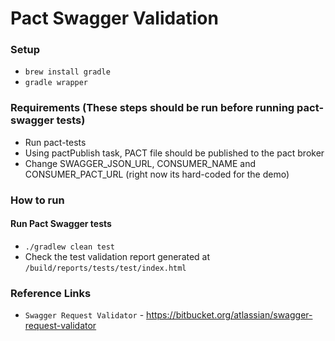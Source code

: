 # Pact Swagger Validation 

### Setup
* `brew install gradle`
* `gradle wrapper` 

### Requirements (These steps should be run before running pact-swagger tests)
* Run pact-tests
* Using pactPublish task, PACT file should be published to the pact broker
* Change SWAGGER_JSON_URL, CONSUMER_NAME and CONSUMER_PACT_URL (right now its hard-coded for the demo)

### How to run

#### Run Pact Swagger tests 
* `./gradlew clean test`
* Check the test validation report generated at `/build/reports/tests/test/index.html`

### Reference Links
* `Swagger Request Validator` - https://bitbucket.org/atlassian/swagger-request-validator
